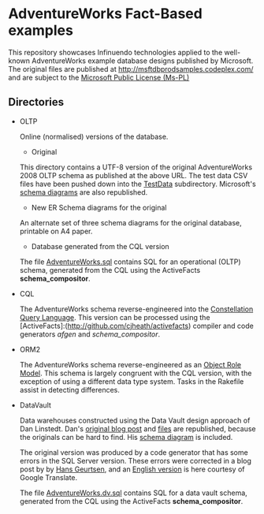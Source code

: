 # AdventureWorks Fact-Based examples

This repository showcases Infinuendo technologies applied to the well-known AdventureWorks
example database designs published by Microsoft. The original files are published at
http://msftdbprodsamples.codeplex.com/ and are subject to the
[Microsoft Public License (Ms-PL)](http://msftdbprodsamples.codeplex.com/license)

## Directories

* OLTP

   Online (normalised) versions of the database.

   * Original
   
   This directory contains a UTF-8 version of the original AdventureWorks 2008 OLTP schema
   as published at the above URL. The test data CSV files have been pushed down into the
   [TestData](OLTP/Original/TestData) subdirectory. Microsoft's [schema diagrams](OLTP/images)
   are also republished.

   * New ER Schema diagrams for the original

   An alternate set of three schema diagrams for the original database, printable on A4 paper.

   * Database generated from the CQL version

   The file [AdventureWorks.sql](OLTP/AdventureWorks.sql) contains SQL for an operational 
   (OLTP) schema, generated from the CQL using the ActiveFacts **schema_compositor**.

* CQL

   The AdventureWorks schema reverse-engineered into the [Constellation Query Language](http://www.infinuendo.com/introduction-to-cql/).
   This version can be processed using the [ActiveFacts]:(http://github.com/cjheath/activefacts) compiler
   and code generators *afgen* and *schema_compositor*.

* ORM2

   The AdventureWorks schema reverse-engineered as an [Object Role Model](http://www.orm.net/).
   This schema is largely congruent with the CQL version, with the exception of using a different
   data type system. Tasks in the Rakefile assist in detecting differences.

* DataVault

   Data warehouses constructed using the Data Vault design approach of Dan Linstedt.
   Dan's [original blog post](DataVault/DanLinstedt.html) and [files](DataVault/DanLinstedt/) are republished,
   because the originals can be hard to find. His [schema diagram](DataVault/DanLinstedt/AdventureWorks_A2Paper_V4.pdf)
   is included.

   The original version was produced by a code generator that has some errors in the SQL Server version.
   These errors were corrected in a blog post by by [Hans Geurtsen](DataVault/HansGeurtsen.html), and an
   [English version](DataVault/HansGeurtsen_EN.txt) is here courtesy of Google Translate.

   The file [AdventureWorks.dv.sql](DataVault/AdventureWorks.dv.sql) contains SQL for a data vault
   schema, generated from the CQL using the ActiveFacts **schema_compositor**.

